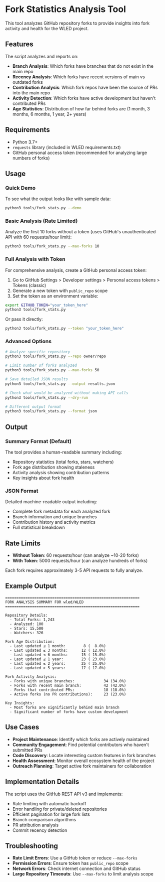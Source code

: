 # Fork Statistics Analysis Tool

This tool analyzes GitHub repository forks to provide insights into fork activity and health for the WLED project.

## Features

The script analyzes and reports on:

- **Branch Analysis**: Which forks have branches that do not exist in the main repo
- **Recency Analysis**: Which forks have recent versions of main vs outdated forks  
- **Contribution Analysis**: Which fork repos have been the source of PRs into the main repo
- **Activity Detection**: Which forks have active development but haven't contributed PRs
- **Age Statistics**: Distribution of how far behind forks are (1 month, 3 months, 6 months, 1 year, 2+ years)

## Requirements

- Python 3.7+
- `requests` library (included in WLED requirements.txt)
- GitHub personal access token (recommended for analyzing large numbers of forks)

## Usage

### Quick Demo

To see what the output looks like with sample data:

```bash
python3 tools/fork_stats.py --demo
```

### Basic Analysis (Rate Limited)

Analyze the first 10 forks without a token (uses GitHub's unauthenticated API with 60 requests/hour limit):

```bash
python3 tools/fork_stats.py --max-forks 10
```

### Full Analysis with Token

For comprehensive analysis, create a GitHub personal access token:

1. Go to GitHub Settings > Developer settings > Personal access tokens > Tokens (classic)
2. Generate a new token with `public_repo` scope
3. Set the token as an environment variable:

```bash
export GITHUB_TOKEN="your_token_here"
python3 tools/fork_stats.py
```

Or pass it directly:

```bash
python3 tools/fork_stats.py --token "your_token_here"
```

### Advanced Options

```bash
# Analyze specific repository
python3 tools/fork_stats.py --repo owner/repo

# Limit number of forks analyzed
python3 tools/fork_stats.py --max-forks 50

# Save detailed JSON results
python3 tools/fork_stats.py --output results.json

# Check what would be analyzed without making API calls
python3 tools/fork_stats.py --dry-run

# Different output format
python3 tools/fork_stats.py --format json
```

## Output

### Summary Format (Default)

The tool provides a human-readable summary including:

- Repository statistics (total forks, stars, watchers)
- Fork age distribution showing staleness
- Activity analysis showing contribution patterns
- Key insights about fork health

### JSON Format

Detailed machine-readable output including:

- Complete fork metadata for each analyzed fork
- Branch information and unique branches
- Contribution history and activity metrics
- Full statistical breakdown

## Rate Limits

- **Without Token**: 60 requests/hour (can analyze ~10-20 forks)
- **With Token**: 5000 requests/hour (can analyze hundreds of forks)

Each fork requires approximately 3-5 API requests to fully analyze.

## Example Output

```
============================================================
FORK ANALYSIS SUMMARY FOR wled/WLED
============================================================

Repository Details:
  - Total Forks: 1,243
  - Analyzed: 100
  - Stars: 15,500
  - Watchers: 326

Fork Age Distribution:
  - Last updated ≤ 1 month:        8 (  8.0%)
  - Last updated ≤ 3 months:      12 ( 12.0%)
  - Last updated ≤ 6 months:      15 ( 15.0%)
  - Last updated ≤ 1 year:        23 ( 23.0%)
  - Last updated ≤ 2 years:       25 ( 25.0%)
  - Last updated > 5 years:       17 ( 17.0%)

Fork Activity Analysis:
  - Forks with unique branches:             34 (34.0%)
  - Forks with recent main branch:          42 (42.0%)
  - Forks that contributed PRs:             18 (18.0%)
  - Active forks (no PR contributions):     23 (23.0%)

Key Insights:
  - Most forks are significantly behind main branch
  - Significant number of forks have custom development
```

## Use Cases

- **Project Maintenance**: Identify which forks are actively maintained
- **Community Engagement**: Find potential contributors who haven't submitted PRs
- **Code Discovery**: Locate interesting custom features in fork branches  
- **Health Assessment**: Monitor overall ecosystem health of the project
- **Outreach Planning**: Target active fork maintainers for collaboration

## Implementation Details

The script uses the GitHub REST API v3 and implements:

- Rate limiting with automatic backoff
- Error handling for private/deleted repositories
- Efficient pagination for large fork lists
- Branch comparison algorithms
- PR attribution analysis
- Commit recency detection

## Troubleshooting

- **Rate Limit Errors**: Use a GitHub token or reduce `--max-forks`
- **Permission Errors**: Ensure token has `public_repo` scope
- **Network Errors**: Check internet connection and GitHub status
- **Large Repository Timeouts**: Use `--max-forks` to limit analysis scope